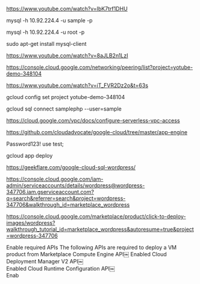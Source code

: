 https://www.youtube.com/watch?v=IbK7trf1DHU

mysql -h 10.92.224.4 -u sample -p  

mysql -h 10.92.224.4 -u root -p

sudo apt-get install mysql-client

https://www.youtube.com/watch?v=8aJLB2n1LzI

https://console.cloud.google.com/networking/peering/list?project=yotube-demo-348104

https://www.youtube.com/watch?v=iT_FVR2Dz2o&t=63s


gcloud config set project yotube-demo-348104

gcloud sql connect samplephp --user=sample

https://cloud.google.com/vpc/docs/configure-serverless-vpc-access

https://github.com/cloudadvocate/google-cloud/tree/master/app-engine

Password123!
use test;

gcloud app deploy


https://geekflare.com/google-cloud-sql-wordpress/

https://console.cloud.google.com/iam-admin/serviceaccounts/details/wordpress@wordpress-347706.iam.gserviceaccount.com?q=search&referrer=search&project=wordpress-347706&walkthrough_id=marketplace_wordpress


https://console.cloud.google.com/marketplace/product/click-to-deploy-images/wordpress?walkthrough_tutorial_id=marketplace_wordpress&autoresume=true&project=wordpress-347706

Enable required APIs
The following APIs are required to deploy a VM product from Marketplace
Compute Engine API￼	
 Enabled
Cloud Deployment Manager V2 API￼	
 Enabled
Cloud Runtime Configuration API￼	
 Enab